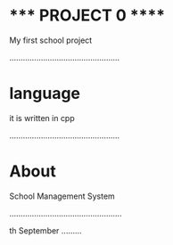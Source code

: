 
# *** PROJECT 0 ****

My first school project

.................................................
# language
it is written in cpp

.................................................
# About 

School Management System

..................................................

th September
.........